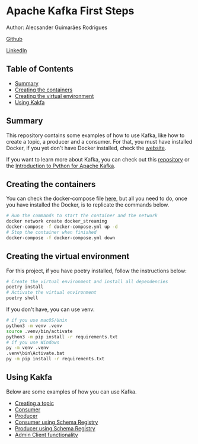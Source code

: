 # Apache Kafka First Steps <!-- omit in toc -->

Author: Alecsander Guimarães Rodrigues 

[Github](http://github.com/alecsandergr)

[LinkedIn](http://linkedin.com/in/alecsandergr)

## Table of Contents <!-- omit in toc -->

- [Summary](#summary)
- [Creating the containers](#creating-the-containers)
- [Creating the virtual environment](#creating-the-virtual-environment)
- [Using Kakfa](#using-kakfa)

## Summary

This repository contains some examples of how to use Kafka, like how to create a topic, a producer and a consumer. For that, you must have installed Docker, if you yet don't have Docker installed, check the [website](https://docs.docker.com/get-docker/).

If you want to learn more about Kafka, you can check out this [repository](https://github.com/confluentinc/confluent-kafka-python) or the [Introduction to Python for Apache Kafka](https://developer.confluent.io/courses/kafka-python/intro/). 

## Creating the containers

You can check the docker-compose file [here](docker-compose.yml), but all you need to do, once you have installed the Docker, is to replicate the commands below.

```sh
# Run the commands to start the container and the network
docker network create docker_streaming
docker-compose -f docker-compose.yml up -d
# Stop the container when finished
docker-compose -f docker-compose.yml down
```

## Creating the virtual environment

For this project, if you have poetry installed, follow the instructions below:

```bash
# Create the virtual environment and install all dependencies
poetry install
# Activate the virtual environment
poetry shell
```

If you don't have, you can use venv:
```bash
# if you use macOS/Unix
python3 -m venv .venv
source .venv/bin/activate
python3 -m pip install -r requirements.txt
# if you use Windows
py -m venv .venv
.venv\bin\Activate.bat
py -m pip install -r requirements.txt
```
## Using Kakfa

Below are some examples of how you can use Kafka.

- [Creating a topic](topic.py) 
- [Consumer](consumer.py)
- [Producer](producer.py)
- [Consumer using Schema Registry](json_consumer.py)
- [Producer using Schema Registry](json_producer.py)
- [Admin Client functionality](admin.py)